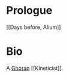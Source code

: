 # Prologue
[[Days before, Alium]]

# Bio
A [Ghoran](https://2e.aonprd.com/Ancestries.aspx?ID=52) [[Kineticist]].